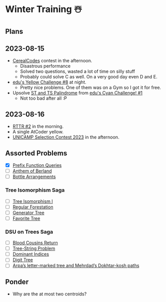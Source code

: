 # Winter Training ☃️

## Plans

## 2023-08-15

 - [CerealCodes](https://www.cerealcodes.org/contestinfo) contest in the afternoon.
    - Disastrous performance
    - Solved two questions, wasted a lot of time on silly stuff
    - Probably could solve C as well. On a very good day even D and E.
 - [edu's Yellow Challenge #8](#) at night.
    - Pretty nice problems. One of them was on a Gym so I got it for free.
 - Upsolve [ST and TS Palindrome](https://atcoder.jp/contests/arc155/tasks/arc155_a) from [edu's Cyan Challenge! #1](https://kenkoooo.com/atcoder/#/contest/show/32e40c2c-8ad8-4ecf-a40a-3f0d74ab7187)
    - Not too bad after all :P

## 2023-08-16
 - [RTTR #2](#) in the morning.
 - A single AtCoder yellow.
 - [UNICAMP Selection Contest 2023](https://codeforces.com/gym/104518) in the afternoon.

## Assorted Problems

- [X] [Prefix Function Queries](https://codeforces.com/contest/1721/problem/E)
- [ ] [Anthem of Berland](https://codeforces.com/contest/808/problem/G)
- [ ] [Bottle Arrangements](https://codeforces.com/problemset/problem/1662/M)

### Tree Isomorphism Saga
- [ ] [Tree Isomorphism I](https://cses.fi/problemset/task/1700)
- [ ] [Regular Forestation](https://codeforces.com/contest/1252/problem/F)
- [ ] [Generator Tree](https://codeforces.com/gym/103640/problem/G)
- [ ] [Favorite Tree](https://codeforces.com/gym/104252/problem/F)

### DSU on Trees Saga
- [ ] [Blood Cousins Return](https://codeforces.com/contest/246/problem/E)
- [ ] [Tree-String Problem](https://codeforces.com/contest/291/problem/E)
- [ ] [Dominant Indices](https://codeforces.com/contest/1009/problem/F)
- [ ] [Digit Tree](https://codeforces.com/contest/716/problem/E)
- [ ] [Arpa’s letter-marked tree and Mehrdad’s Dokhtar-kosh paths](https://codeforces.com/contest/741/problem/D)

## Ponder

- Why are the at most two centroids?
